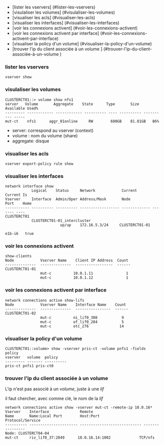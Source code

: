 * [lister les vservers] (#lister-les-vservers)
* [visulaliser les volumes] (#visulaliser-les-volumes)
* [visualiser les acls] (#visualiser-les-acls)
* [visualiser les interfaces] (#visualiser-les-interfaces)
* [voir les connexions activent] (#voir-les-connexions-activent)
* [voir les connexions activent par interface] (#voir-les-connexions-activent-par-interface)
* [visualiser la policy d'un volume] (#visualiser-la-policy-d'un-volume)
* [trouver l'ip du client associée à un volume ] (#trouver-l'ip-du-client-associée-à-un-volume )

### lister les vservers

```
vserver show
```

### visulaliser les volumes

```
CLUSTERCT01::> volume show nfs1
server   Volume       Aggregate    State      Type       Size  Available Used%
--------- ------------ ------------ ---------- ---- ---------- ---------- -----
mut-ct    nfs1      aggr_01online     RW        600GB    81.81GB   86%
```

* server: correspond au vserver (context)
* volume : nom du volume (share)
* aggregate: disque 

### visualiser les acls

```
vserver export-policy rule show
```
### visualiser les interfaces

```
network interface show
            Logical    Status     Network            Current       Current Is
Vserver     Interface  Admin/Oper Address/Mask       Node          Port    Home
----------- ---------- ---------- ------------------ ------------- ------- ----
CLUSTERCT01
            CLUSTERCT01-01_intercluster 
                         up/up    172.16.5.3/24     CLUSTERCT01-01 
                                                                   e1b-i6   true
```

### voir les connexions activent

```
show-clients
Node            Vserver Name    Client IP Address  Count
--------------  --------------  -----------------  ------
CLUSTERCT01-01
                mut-c          10.0.1.11               1
                mut-c          10.0.1.12               1
```

### voir les connexions activent par interface

```
network connections active show-lifs
Node            Vserver Name    Interface Name    Count
--------------  --------------  ----------------  ------
CLUSTERCT01-02
                mut-c          ni_lif0_308           9
                mut-c          of_lif0_284           5
                mut-c          otc_276              14
```

### visualiser la policy d'un volume

```
CLUSTERCT01::volume> show -vserver pris-ct -volume pnfs1 -fields policy
vserver   volume  policy     
--------- ------- ---------- 
pris-ct pnfs1 pris-ct0
```

### trouver l'ip du client associée à un volume 

L'ip n'est pas associé à un *volume*, juste à une *lif*

il faut chercher, avec comme clé, le nom de la *lif*

```
network connections active show -vserver mut-ct -remote-ip 10.0.16*
Vserver    Interface              Remote
Name       Name:Local Port        Host:Port                    Protocol/Service
---------- ---------------------- ---------------------------- ----------------
Node: CLUSTERCT04-04
mut-ct     riv_lif0_37:2049      10.0.16.14:1002             TCP/nfs
```
